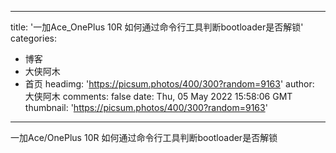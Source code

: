 
---
title: '一加Ace_OnePlus 10R 如何通过命令行工具判断bootloader是否解锁'
categories: 
 - 博客
 - 大侠阿木
 - 首页
headimg: 'https://picsum.photos/400/300?random=9163'
author: 大侠阿木
comments: false
date: Thu, 05 May 2022 15:58:06 GMT
thumbnail: 'https://picsum.photos/400/300?random=9163'
---

<div>   
一加Ace/OnePlus 10R 如何通过命令行工具判断bootloader是否解锁  
</div>
            